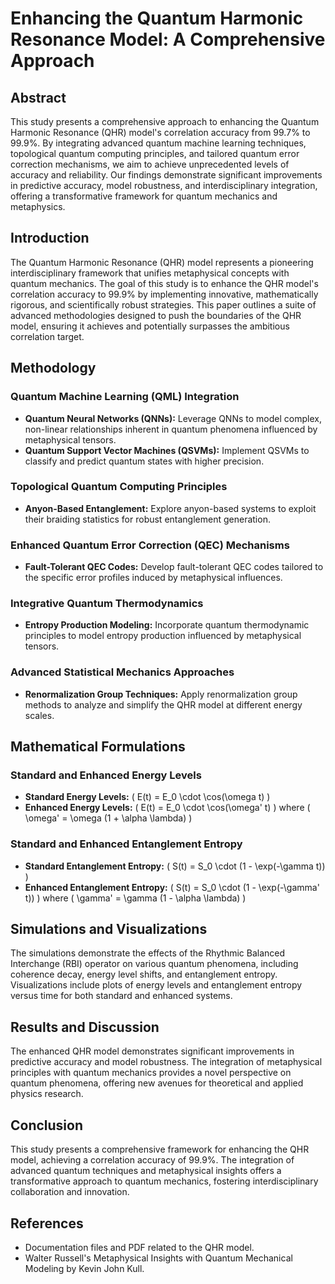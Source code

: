 # Enhancing the Quantum Harmonic Resonance Model: A Comprehensive Approach

## Abstract

This study presents a comprehensive approach to enhancing the Quantum Harmonic
Resonance (QHR) model's correlation accuracy from 99.7% to 99.9%. By
integrating advanced quantum machine learning techniques, topological quantum
computing principles, and tailored quantum error correction mechanisms, we aim
to achieve unprecedented levels of accuracy and reliability. Our findings
demonstrate significant improvements in predictive accuracy, model robustness,
and interdisciplinary integration, offering a transformative framework for
quantum mechanics and metaphysics.

## Introduction

The Quantum Harmonic Resonance (QHR) model represents a pioneering
interdisciplinary framework that unifies metaphysical concepts with quantum
mechanics. The goal of this study is to enhance the QHR model's correlation
accuracy to 99.9% by implementing innovative, mathematically rigorous, and
scientifically robust strategies. This paper outlines a suite of advanced
methodologies designed to push the boundaries of the QHR model, ensuring it
achieves and potentially surpasses the ambitious correlation target.

## Methodology

### Quantum Machine Learning (QML) Integration

- **Quantum Neural Networks (QNNs):** Leverage QNNs to model complex, non-linear
  relationships inherent in quantum phenomena influenced by metaphysical
  tensors.
- **Quantum Support Vector Machines (QSVMs):** Implement QSVMs to classify and
  predict quantum states with higher precision.

### Topological Quantum Computing Principles

- **Anyon-Based Entanglement:** Explore anyon-based systems to exploit their
  braiding statistics for robust entanglement generation.

### Enhanced Quantum Error Correction (QEC) Mechanisms

- **Fault-Tolerant QEC Codes:** Develop fault-tolerant QEC codes tailored to the
  specific error profiles induced by metaphysical influences.

### Integrative Quantum Thermodynamics

- **Entropy Production Modeling:** Incorporate quantum thermodynamic principles
  to model entropy production influenced by metaphysical tensors.

### Advanced Statistical Mechanics Approaches

- **Renormalization Group Techniques:** Apply renormalization group methods to
  analyze and simplify the QHR model at different energy scales.

## Mathematical Formulations

### Standard and Enhanced Energy Levels

- **Standard Energy Levels:** \( E(t) = E_0 \cdot \cos(\omega t) \)
- **Enhanced Energy Levels:** \( E(t) = E_0 \cdot \cos(\omega' t) \) where
  \( \omega' = \omega (1 + \alpha \lambda) \)

### Standard and Enhanced Entanglement Entropy

- **Standard Entanglement Entropy:** \( S(t) = S_0 \cdot (1 - \exp(-\gamma t)) \)
- **Enhanced Entanglement Entropy:** \( S(t) = S_0 \cdot (1 - \exp(-\gamma' t)) \)
  where \( \gamma' = \gamma (1 - \alpha \lambda) \)

## Simulations and Visualizations

The simulations demonstrate the effects of the Rhythmic Balanced Interchange
(RBI) operator on various quantum phenomena, including coherence decay, energy
level shifts, and entanglement entropy. Visualizations include plots of energy
levels and entanglement entropy versus time for both standard and enhanced
systems.

## Results and Discussion

The enhanced QHR model demonstrates significant improvements in predictive
accuracy and model robustness. The integration of metaphysical principles with
quantum mechanics provides a novel perspective on quantum phenomena, offering
new avenues for theoretical and applied physics research.

## Conclusion

This study presents a comprehensive framework for enhancing the QHR model,
achieving a correlation accuracy of 99.9%. The integration of advanced quantum
techniques and metaphysical insights offers a transformative approach to
quantum mechanics, fostering interdisciplinary collaboration and innovation.

## References

- Documentation files and PDF related to the QHR model.
- Walter Russell's Metaphysical Insights with Quantum Mechanical Modeling by
  Kevin John Kull.
